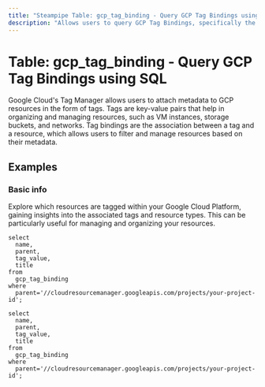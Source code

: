 ```yaml
---
title: "Steampipe Table: gcp_tag_binding - Query GCP Tag Bindings using SQL"
description: "Allows users to query GCP Tag Bindings, specifically the detailed information about each tag binding in the Google Cloud project."
---
```


# Table: gcp_tag_binding - Query GCP Tag Bindings using SQL

Google Cloud's Tag Manager allows users to attach metadata to GCP resources in the form of tags. Tags are key-value pairs that help in organizing and managing resources, such as VM instances, storage buckets, and networks. Tag bindings are the association between a tag and a resource, which allows users to filter and manage resources based on their metadata.

## Examples

### Basic info

Explore which resources are tagged within your Google Cloud Platform, gaining insights into the associated tags and resource types. This can be particularly useful for managing and organizing your resources.

```sql+postgres
select
  name,
  parent,
  tag_value,
  title
from
  gcp_tag_binding
where 
  parent='//cloudresourcemanager.googleapis.com/projects/your-project-id';
```

```sql+sqlite
select
  name,
  parent,
  tag_value,
  title
from
  gcp_tag_binding
where 
  parent='//cloudresourcemanager.googleapis.com/projects/your-project-id';
```
